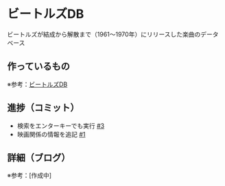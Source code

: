 # ビートルズDB

ビートルズが結成から解散まで（1961〜1970年）にリリースした楽曲のデータベース

## 作っているもの

※参考：[ビートルズDB](https://beatles-db.vercel.app/)

## 進捗（コミット）

- 検索をエンターキーでも実行 [#3](https://github.com/ryo-i/beatles-db/issues/3)
- 映画関係の情報を追記 [#1](https://github.com/ryo-i/beatles-db/issues/1)

## 詳細（ブログ）

※参考：[作成中]